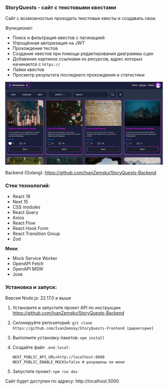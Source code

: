 ### StoryQuests - сайт с текстовыми квестами

Сайт с возможностью проходить текстовые квесты и создавать свои.

Функционал:
+ Поиск и фильтрация квестов с пагинацией
+ Упрощённая авторизация на JWT
+ Прохождение тестов
+ Создание квестов при помощи редактирования диаграммы сцен
+ Добавение картинок ссылками из ресурсов, адрес которых начинается с `https://`
+ Лайки квестов
+ Просмотр результата последнего прохождения и статистики


<picture>
 <img alt="Скриншот страницы &quot;Stories&quot;" src="./README_IMG.JPG">
</picture>

Backend (Golang): https://github.com/IvanZemsky/StoryQuests-Backend

### Стек технологий:
+ React 19
+ Next 15
+ CSS modules
+ React Query
+ Axios
+ React Flow
+ React Hook Form
+ React Transition Group
+ Zod

**Моки**:
+ Mock Service Worker
+ OpenAPI Fetch
+ OpenAPI MSW
+ Jose

### Установка и запуск:

Версия Node.js: 22.17.0 и выше

1. Установите и запустите проект API по инструкции: https://github.com/IvanZemsky/StoryQuests-Backend

2. Склонируйте репозиторий:
```git clone https://github.com/IvanZemsky/StoryQuests-Frontend [директория]```
3. Выполните установку пакетов:
```npm install ```

4. Создайте файл ```.end.local```:

    ```
    NEXT_PUBLIC_API_URL=http://localhost:8080
    NEXT_PUBLIC_ENABLE_MOCKS=false # разрешены ли моки
    ```

5. Запустите проект: ```npm run dev```

Сайт будет доступен по адресу: http://localhost:3000

